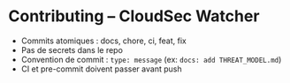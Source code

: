 # Contributing – CloudSec Watcher
- Commits atomiques : docs, chore, ci, feat, fix
- Pas de secrets dans le repo
- Convention de commit : `type: message` (ex: `docs: add THREAT_MODEL.md`)
- CI et pre-commit doivent passer avant push
